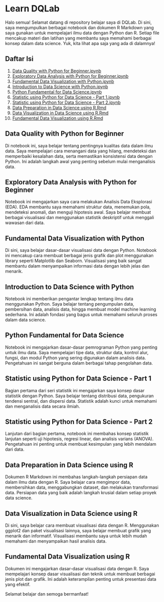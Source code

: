 # Learn DQLab

Halo semua! Selamat datang di repository belajar saya di DQLab. Di sini, saya mengumpulkan berbagai notebook dan dokumen R Markdown yang saya gunakan untuk mempelajari ilmu data dengan Python dan R. Setiap file mencakup materi dan latihan yang membantu saya memahami berbagai konsep dalam data science. Yuk, kita lihat apa saja yang ada di dalamnya!

## Daftar Isi

1. [Data Quality with Python for Beginner.ipynb](#data-quality-with-python-for-beginner)
2. [Exploratory Data Analysis with Python for Beginner.ipynb](#exploratory-data-analysis-with-python-for-beginner)
3. [Fundamental Data Visualization with Python.ipynb](#fundamental-data-visualization-with-python)
4. [Introduction to Data Science with Python.ipynb](#introduction-to-data-science-with-python)
5. [Python Fundamental for Data Science.ipynb](#python-fundamental-for-data-science)
6. [Statistic using Python for Data Science - Part 1.ipynb](#statistic-using-python-for-data-science---part-1)
7. [Statistic using Python for Data Science - Part 2.ipynb](#statistic-using-python-for-data-science---part-2)
8. [Data Preparation in Data Science using R.Rmd](#data-preparation-in-data-science-using-r)
9. [Data Visualization in Data Science using R.Rmd](#data-visualization-in-data-science-using-r)
10. [Fundamental Data Visualization using R.Rmd](#fundamental-data-visualization-using-r)

## Data Quality with Python for Beginner

Di notebook ini, saya belajar tentang pentingnya kualitas data dalam ilmu data. Saya mempelajari cara menangani data yang hilang, mendeteksi dan memperbaiki kesalahan data, serta memastikan konsistensi data dengan Python. Ini adalah langkah awal yang penting sebelum mulai menganalisis data.

## Exploratory Data Analysis with Python for Beginner

Notebook ini mengajarkan saya cara melakukan Analisis Data Eksplorasi (EDA). EDA membantu saya memahami struktur data, menemukan pola, mendeteksi anomali, dan menguji hipotesis awal. Saya belajar membuat berbagai visualisasi dan menggunakan statistik deskriptif untuk menggali wawasan dari data.

## Fundamental Data Visualization with Python

Di sini, saya belajar dasar-dasar visualisasi data dengan Python. Notebook ini mencakup cara membuat berbagai jenis grafik dan plot menggunakan library seperti Matplotlib dan Seaborn. Visualisasi yang baik sangat membantu dalam menyampaikan informasi data dengan lebih jelas dan menarik.

## Introduction to Data Science with Python

Notebook ini memberikan pengantar lengkap tentang ilmu data menggunakan Python. Saya belajar tentang pengumpulan data, pembersihan data, analisis data, hingga membuat model machine learning sederhana. Ini adalah fondasi yang bagus untuk memahami seluruh proses dalam data science.

## Python Fundamental for Data Science

Notebook ini mengajarkan dasar-dasar pemrograman Python yang penting untuk ilmu data. Saya mempelajari tipe data, struktur data, kontrol alur, fungsi, dan modul Python yang sering digunakan dalam analisis data. Pengetahuan ini sangat berguna dalam berbagai tahap pengolahan data.

## Statistic using Python for Data Science - Part 1

Bagian pertama dari seri statistik ini mengajarkan saya konsep dasar statistik dengan Python. Saya belajar tentang distribusi data, pengukuran tendensi sentral, dan dispersi data. Statistik adalah kunci untuk memahami dan menganalisis data secara ilmiah.

## Statistic using Python for Data Science - Part 2

Lanjutan dari bagian pertama, notebook ini membahas konsep statistik lanjutan seperti uji hipotesis, regresi linear, dan analisis varians (ANOVA). Pengetahuan ini penting untuk membuat kesimpulan yang lebih mendalam dari data.

## Data Preparation in Data Science using R

Dokumen R Markdown ini membahas langkah-langkah persiapan data dalam ilmu data dengan R. Saya belajar cara mengimpor data, membersihkan data, menggabungkan dataset, dan melakukan transformasi data. Persiapan data yang baik adalah langkah krusial dalam setiap proyek data science.

## Data Visualization in Data Science using R

Di sini, saya belajar cara membuat visualisasi data dengan R. Menggunakan ggplot2 dan paket visualisasi lainnya, saya belajar membuat grafik yang menarik dan informatif. Visualisasi membantu saya untuk lebih mudah memahami dan menyampaikan hasil analisis data.

## Fundamental Data Visualization using R

Dokumen ini mengajarkan dasar-dasar visualisasi data dengan R. Saya mempelajari konsep dasar visualisasi dan teknik untuk membuat berbagai jenis plot dan grafik. Ini adalah keterampilan penting untuk presentasi data yang efektif.

Selamat belajar dan semoga bermanfaat!
